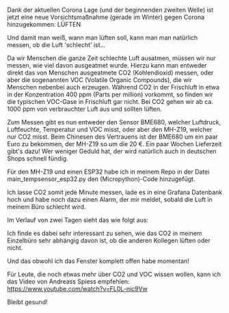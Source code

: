 Dank der aktuellen Corona Lage (und der beginnenden zweiten Welle) ist jetzt eine neue Vorsichtsmaßnahme (gerade im Winter) gegen Corona hinzugekommen: LÜFTEN

Und damit man weiß, wann man lüften soll, kann man man natürlich messen, ob die Luft 'schlecht' ist...

Da wir Menschen die ganze Zeit schlechte Luft ausatmen, müssen wir nur messen, wie viel davon ausgeatmet wurde. Hierzu kann man entweder direkt das von Menschen ausgeatmete CO2 (Kohlendioxid) messen, oder aber die sogenannten VOC (Volatile Organic Compounds), die wir Menschen nebenbei auch erzeugen. Während CO2 in der Frischluft in etwa in der Konzentration 400 ppm (Parts per million) vorkommt, so finden wir die typischen VOC-Gase in Frischluft gar nicht. Bei CO2 gehen wir ab ca. 1000 ppm von verbrauchter Luft aus und sollten lüften.

Zum Messen gibt es nun entweder den Sensor BME680, welcher Luftdruck, Luftfeuchte, Temperatur und VOC misst, oder aber den MH-Z19, welcher nur CO2 misst. Beim Chinesen des Vertrauens ist der BME680 um ein paar Euro zu bekommen, der MH-Z19 so um die 20 €. Ein paar Wochen Lieferzeit gibt's dazu! Wer weniger Geduld hat, der wird natürlich auch in deutschen Shops schnell fündig.


Für den MH-Z19 und einen ESP32 habe ich in meinem Repo in der Datei main_tempsensor_esp32.py den (Micropython)-Code hinzugefügt.

Ich lasse CO2 somit jede Minute messen, lade es in eine Grafana Datenbank hoch und habe noch dazu einen Alarm, der mir meldet, sobald die Luft in meinem Büro schlecht wird.

Im Verlauf von zwei Tagen sieht das wie folgt aus:




Ich finde es dabei sehr interessant zu sehen, wie das CO2 in meinem Einzelbüro sehr abhängig davon ist, ob die anderen Kollegen lüften oder nicht.

Und das obwohl ich das Fenster komplett offen habe momentan!

Für Leute, die noch etwas mehr über CO2 und VOC wissen wollen, kann ich das Video von Andreass Spiess empfehlen: https://www.youtube.com/watch?v=FL0L-nic9Vw


Bleibt gesund!

